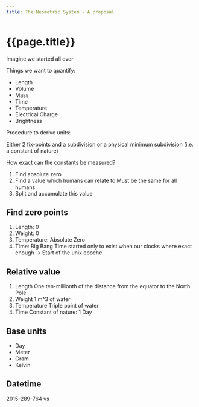 ```yaml
---
title: The Neometric System - A proposal
---
```


# {{page.title}}

Imagine we started all over

Things we want to quantify:

- Length
- Volume
- Mass
- Time
- Temperature
- Electrical Charge
- Brightness


Procedure to derive units:

Either 2 fix-points and a subdivision or a physical minimum subdivision (i.e. a constant of nature)

How exact can the constants be measured?

1. Find absolute zero
2. Find a value which humans can relate to
	Must be the same for all humans
3. Split and accumulate this value


##  Find zero points

1. Length: 0
1. Weight: 0
1. Temperature: Absolute Zero
1. Time: Big Bang
	Time started only to exist when our clocks where exact enough ->
	Start of the unix epoche


## Relative value

1. Length
	One ten-millionth of the distance from the equator to the North Pole
1. Weight
	1 m^3 of water
1. Temperature
	Triple point of water
1. Time
	Constant of nature: 1 Day



## Base units

- Day
- Meter
- Gram
- Kelvin



## Datetime

2015-289-764 vs
